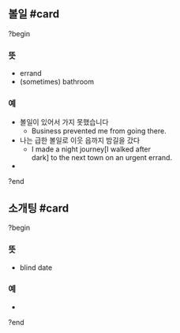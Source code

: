 ## 볼일 #card
?begin
### 뜻
- errand
- (sometimes) bathroom
### 예
- 볼일이 있어서 가지 못했습니다
	- Business prevented me from going there.
- 나는 급한 볼일로 이웃 읍까지 밤길을 갔다
	- I made a night journey[I walked after dark] to the next town on an urgent errand.
- 
?end



## 소개팅 #card
?begin
### 뜻
- blind date
### 예
-
<!--SR:!2025-05-18,32,270-->
?end